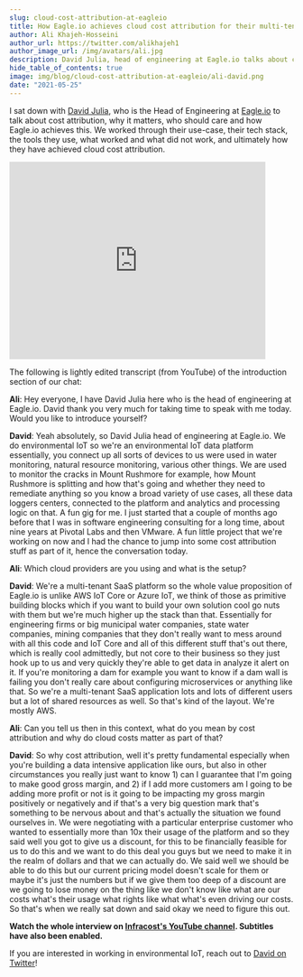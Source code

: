 ```yaml
---
slug: cloud-cost-attribution-at-eagleio
title: How Eagle.io achieves cloud cost attribution for their multi-tenant SaaS
author: Ali Khajeh-Hosseini
author_url: https://twitter.com/alikhajeh1
author_image_url: /img/avatars/ali.jpg
description: David Julia, head of engineering at Eagle.io talks about cost attribution
hide_table_of_contents: true
image: img/blog/cloud-cost-attribution-at-eagleio/ali-david.png
date: "2021-05-25"
---
```


I sat down with [David Julia](https://twitter.com/DavidJulia), who is the Head of Engineering at [Eagle.io](https://eagle.io) to talk about cost attribution, why it matters, who should care and how Eagle.io achieves this. We worked through their use-case, their tech stack, the tools they use, what worked and what did not work, and ultimately how they have achieved cloud cost attribution.

<iframe width="90%" height="350" src="https://www.youtube.com/embed/F8G9bhwNfNY" title="YouTube video player" frameBorder={0} allow="accelerometer; autoplay; clipboard-write; encrypted-media; gyroscope; picture-in-picture" allowFullScreen={true}></iframe>

The following is lightly edited transcript (from YouTube) of the introduction section of our chat:

<!--truncate-->

**Ali**: Hey everyone, I have David Julia here who is the head of engineering at Eagle.io. David thank you very much for taking time to speak with me today. Would you like to introduce yourself?

**David**: Yeah absolutely, so David Julia head of engineering at Eagle.io. We do environmental IoT so we're an environmental IoT data platform essentially, you connect up all sorts of devices to us were used in water monitoring, natural resource monitoring, various other things. We are used to monitor the cracks in Mount Rushmore for example, how Mount Rushmore is splitting and how that's going and whether they need to remediate anything so you know a broad variety of use cases, all these data loggers centers, connected to the platform and analytics and processing logic on that. A fun gig for me. I just started that a couple of months ago before that I was
in software engineering consulting for a long time, about nine years at Pivotal Labs and then VMware.
A fun little project that we're working on now and I had the chance to jump into some cost attribution stuff as part of it, hence the conversation today.

**Ali**: Which cloud providers are you using and what is the setup?

**David**: We're a multi-tenant SaaS platform so the whole value proposition of Eagle.io
is unlike AWS IoT Core or Azure IoT, we think of those as primitive building blocks which if you want to build your own solution cool go nuts with them but we're much higher up the stack than that. Essentially for engineering firms or big municipal water companies, state water companies, mining companies that they don't really want to mess around with all this code and IoT Core and all of this different stuff that's out there, which is really cool admittedly, but not core to their business so they just hook up to us and very quickly they're able to get data in analyze it alert on it. If you're monitoring a dam for example you want to know if a dam wall is failing you don't really care about configuring microservices or anything like that. So we're a multi-tenant SaaS application lots and lots of different users but a lot of shared resources as well. So that's kind of the layout. We're mostly AWS.

**Ali**: Can you tell us then in this context, what do you mean by cost attribution and why do cloud costs matter as part of that?

**David**: So why cost attribution, well it's pretty fundamental especially when you're building a data
intensive application like ours, but also in other circumstances you really just want to know 1)
can I guarantee that I'm going to make good gross margin, and 2) if I add more customers am I going to be
adding more profit or not is it going to be impacting my gross margin positively or negatively and if that's a very big question mark that's something to be nervous about and that's actually the situation we found ourselves in. We were negotiating with a particular enterprise customer who wanted to essentially more than 10x their usage of the platform and so they said well you got to give us a discount, for this to be financially feasible for us to do this and we want to do this deal you guys but we need to make it in the realm of dollars and that we can actually do. We said well we should be able to do this but our current pricing model doesn't scale for them or maybe it's just the numbers but if we give them too deep of a discount are we going to lose money on the thing like we don't know like what are our costs what's their usage what rights like what what's even driving our costs. So that's when we really sat down and said okay we need to figure this out.

**Watch the whole interview on [Infracost's YouTube channel](https://www.youtube.com/channel/UCyqe8Ln5l7WcdLpRF-8UV8w). Subtitles have also been enabled.**

If you are interested in working in environmental IoT, reach out to [David on Twitter](https://twitter.com/DavidJulia)!
